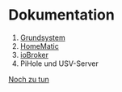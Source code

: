 # Dokumentation

1. [Grundsystem](Grundsystem.md)
2. [HomeMatic](HomeMatic.md)
3. [ioBroker](ioBroker.md)
4. PiHole und USV-Server

[Noch zu tun](todo.md)

